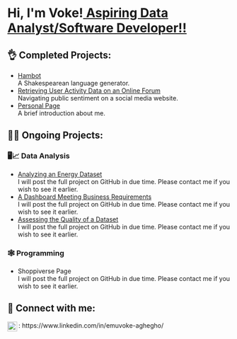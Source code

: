 <h1>Hi, I'm Voke!<a href="https://www.linkedin.com/in/emuvoke-aghegho/"> Aspiring Data Analyst/Software Developer!!</a></h1>

<h2>👌 Completed Projects:</h2>
<ul>
  <li><a href="https://github.com/E-Aghegho/Hambot">Hambot</a> <br> A Shakespearean language generator.</li>
   <li><a href="https://github.com/E-Aghegho/Retrieving-User-Activity-Data-on-an-Online-Forum/tree/main">Retrieving User Activity Data on an Online Forum</a> <br> Navigating public sentiment on a social media website.</li>
   <li><a href="https://e-aghegho.github.io/">Personal Page</a><br> A brief introduction about me.</li>
</ul>


<h2>👨‍💻 Ongoing Projects:</h2>
<h3> 🖥️📈 Data Analysis</h3>
<ul>
  <li><a href="https://github.com/E-Aghegho/Analysing-an-energy-dataset">Analyzing an Energy Dataset</a> <br> I will post the full project on GitHub in due time. Please contact me if you wish to see it earlier.</li>
  <li><a href="https://github.com/E-Aghegho/A-Dashboard-Meeting-Business-Requirements">A Dashboard Meeting Business Requirements</a> <br> I will post the full project on GitHub in due time. Please contact me if you wish to see it earlier.</li>
  <li><a href="https://github.com/E-Aghegho/Assessing-the-Quality-of-a-Dataset">Assessing the Quality of a Dataset</a> <br> I will post the full project on GitHub in due time. Please contact me if you wish to see it earlier.</li>
</ul>

<h3> 🕸️ Programming</h3>
<ul>
  <li>Shoppiverse Page<br> I will post the full project on GitHub in due time. Please contact me if you wish to see it earlier.</li>
</ul>

<!--
- <b>Full Stack Web App (React, NodeJS, Azure, and Machine Learning Components)</b>
  - [Image Analysis Middleware](https://github.com/) <b><i>(Potentially NSFW)</b></i>
- <b>PowerShell</b>
  - [Windows EventLog: Failed RDP Logins Source IP to full GeoData Conversion](https://github.com/joshmadakor1/Sentinel-Lab)
  - [JWipe (Disk Wiping Utility)](https://github.com/joshmadakor1/Jwipe.PowerShell)
  - [Active Directory Bulk User Creation](https://github.com/joshmadakor1/AD_PS)
  - [FIM (File Integrity Monitor)](https://github.com/joshmadakor1/PowerShell-Integrity-FIM)
- <b>C# (.NET Desktop Applications)</b>
  - [Ransomware Proof of Concept (Encrypter)](https://github.com/joshmadakor1/)
  - [Ransomware Proof of Concept (Decrypter)](https://github.com/)
  - [Keylogger with Email Capability](https://github.com/)
- <b>Python</b>
  - [Package Delivery Application (Datastructures and Algorithms Demo)](https://github.com/) -->




<h2> 🤳 Connect with me:</h2>
<img align="left" alt="JoshMadakor | LinkedIn" width="22px" src="https://cdn.jsdelivr.net/npm/simple-icons@v3/icons/linkedin.svg" />: https://www.linkedin.com/in/emuvoke-aghegho/


